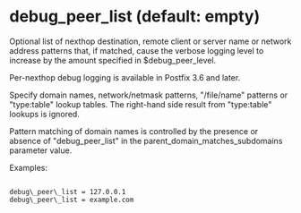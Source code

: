 # debug_peer_list (default: empty)
 Optional list of nexthop destination, remote client or server
name or network address patterns that, if matched, cause the verbose
logging level to increase by the amount specified in $debug\_peer\_level.



 Per-nexthop debug logging is available in Postfix 3.6 and later. 


 Specify domain names, network/netmask patterns, "/file/name"
patterns or "type:table" lookup tables. The right-hand side result
from "type:table" lookups is ignored. 


 Pattern matching of domain names is controlled by the presence
or absence of "debug\_peer\_list" in the parent\_domain\_matches\_subdomains
parameter value. 



Examples:




```

debug\_peer\_list = 127.0.0.1
debug\_peer\_list = example.com

```

